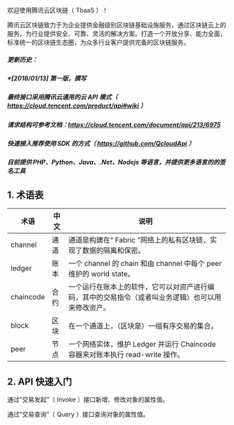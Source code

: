 欢迎使用腾讯云区块链（ TbaaS ）！

腾讯云区块链致力于为企业提供金融级别区块链基础设施服务，通过区块链云上的服务，为行业提供安全、可靠、灵活的解决方案。打造一个开放分享、能力全面，标准统一的区块链生态圈，为众多行业客户提供完备的区块链服务。

##### 更新历史：

##### *[2018/01/13] 第一版，撰写

##### 最终接口采用腾讯云通用的云 API 模式（ https://cloud.tencent.com/product/api#wiki ）
##### 请求结构可参考文档：https://cloud.tencent.com/document/api/213/6975


##### 快速接入推荐使用 SDK 的方式（ https://github.com/QcloudApi ）
##### 目前提供 PHP、Python、Java、.Net、Nodejs 等语言，并提供更多语言的的签名工具

## 1. 术语表

| 术语        | 中文   | 说明                                       |
| --------- | ---- | ---------------------------------------- |
| channel   | 通道   | 通道是构建在“ Fabric ”网络上的私有区块链，实现了数据的隔离和保密。     |
| ledger    | 账本   | 一个 channel 的 chain 和由 channel 中每个 peer 维护的 world state。 |
| chaincode | 合约   | 一个运行在账本上的软件，它可以对资产进行编码，其中的交易指令（或者叫业务逻辑）也可以用来修改资产。 |
| block     | 区块   | 在一个通道上，（区块是）一组有序交易的集合。                   |
| peer      | 节点   | 一个网络实体，维护 Ledger 并运行 Chaincode 容器来对账本执行 read-write 操作。 |

## 2. API 快速入门

通过“交易发起”（ Invoke ）接口新增、修改对象的属性值。

通过“交易查询”（ Query ）接口查询对象的属性值。

